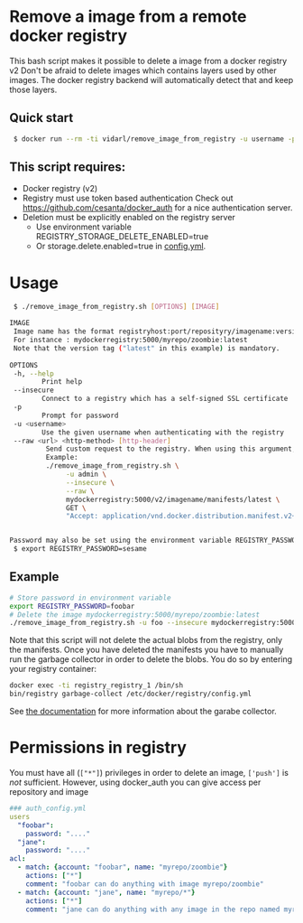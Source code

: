 # Remove a image from a remote docker registry

This bash script makes it possible to delete a image from a docker registry v2
Don't be afraid to delete images which contains layers used by other images. The docker registry backend will automatically detect that and keep those layers.

## Quick start

```sh
 $ docker run --rm -ti vidarl/remove_image_from_registry -u username -p myregistry:5000/myrepo/myimage:latest
```

## This script requires:
* Docker registry (v2)
* Registry must use token based authentication
   Check out https://github.com/cesanta/docker_auth for a nice authentication server.
* Deletion must be explicitly enabled on the registry server
  * Use environment variable REGISTRY_STORAGE_DELETE_ENABLED=true
  * Or storage.delete.enabled=true in [config.yml](https://docs.docker.com/registry/configuration/#delete).

# Usage

```sh
 $ ./remove_image_from_registry.sh [OPTIONS] [IMAGE]

IMAGE
 Image name has the format registryhost:port/reposityry/imagename:version
 For instance : mydockerregistry:5000/myrepo/zoombie:latest
 Note that the version tag ("latest" in this example) is mandatory.
 
OPTIONS
 -h, --help
        Print help
 --insecure
        Connect to a registry which has a self-signed SSL certificate
 -p
        Prompt for password
 -u <username>
        Use the given username when authenticating with the registry
 --raw <url> <http-method> [http-header]
         Send custom request to the registry. When using this argument, do not use the  [IMAGE] argument too.
         Example:
         ./remove_image_from_registry.sh \
              -u admin \
              --insecure \
              --raw \
              mydockerregistry:5000/v2/imagename/manifests/latest \
              GET \
              "Accept: application/vnd.docker.distribution.manifest.v2+json"


Password may also be set using the environment variable REGISTRY_PASSWORD
 $ export REGISTRY_PASSWORD=sesame
```

## Example
```sh
# Store password in environment variable
export REGISTRY_PASSWORD=foobar
# Delete the image mydockerregistry:5000/myrepo/zoombie:latest
./remove_image_from_registry.sh -u foo --insecure mydockerregistry:5000/myrepo/zoombie:latest
```

Note that this script will not delete the actual blobs from the registry, only the manifests. Once you have deleted the manifests you have to manually run the garbage collector in order to delete the blobs. You do so by entering your registry container:

```sh
docker exec -ti registry_registry_1 /bin/sh
bin/registry garbage-collect /etc/docker/registry/config.yml
```

See [the documentation](https://docs.docker.com/registry/garbage-collection/) for more information about the garabe collector.



# Permissions in registry
You must have all (`["*"]`) privileges in order to delete an image, `['push']` is *not* sufficient.
However, using docker_auth you can give access per repository and image 

```yaml
### auth_config.yml
users
  "foobar":
    password: "...."
  "jane":
    password: "...."
acl:
  - match: {account: "foobar", name: "myrepo/zoombie"}
    actions: ["*"]
    comment: "foobar can do anything with image myrepo/zoombie"
  - match: {account: "jane", name: "myrepo/*"}
    actions: ["*"]
    comment: "jane can do anything with any image in the repo named myrepo"
```

